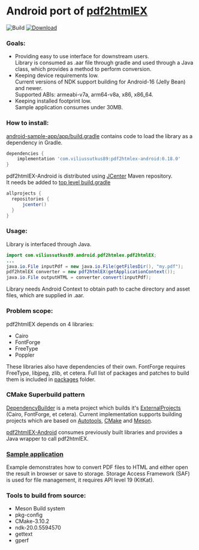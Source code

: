 # Android port of [pdf2htmlEX](https://github.com/pdf2htmlEX/pdf2htmlEX)

![Build](https://github.com/ViliusSutkus89/pdf2htmlEX-Android/workflows/Build/badge.svg)
[![Download](https://api.bintray.com/packages/viliussutkus89/maven-repo/pdf2htmlex-android/images/download.svg)](https://bintray.com/viliussutkus89/maven-repo/pdf2htmlex-android/_latestVersion)

### Goals:
* Providing easy to use interface for downstream users.  
Library is consumed as .aar file through gradle and used through a Java class, which provides a method to perform conversion.
* Keeping device requirements low.  
Current versions of NDK support building for Android-16 (Jelly Bean) and newer.  
Supported ABIs: armeabi-v7a, arm64-v8a, x86, x86_64.
* Keeping installed footprint low.  
Sample application consumes under 30MB.

### How to install:
[android-sample-app/app/build.gradle](android-sample-app/app/build.gradle) contains code to load the library as a dependency in Gradle.
```gradle
dependencies {
    implementation 'com.viliussutkus89:pdf2htmlex-android:0.18.0'
}
```

pdf2htmlEX-Android is distributed using [JCenter](https://jcenter.bintray.com) Maven repository.  
It needs be added to [top level build.gradle](android-sample-app/build.gradle)
```gradle
allprojects {
  repositories {
      jcenter()
  }
}
```

### Usage:
Library is interfaced through Java.
```Java
import com.viliussutkus89.android.pdf2htmlex.pdf2htmlEX;
...
java.io.File inputPdf = new java.io.File(getFilesDir(), "my.pdf");
pdf2htmlEX converter = new pdf2htmlEX(getApplicationContext());
java.io.File outputHTML = converter.convert(inputPdf);
```

Library needs Android Context to obtain path to cache directory and asset files, which are supplied in .aar.

### Problem scope:
pdf2htmlEX depends on 4 libraries:
* Cairo
* FontForge
* FreeType
* Poppler

These libraries also have dependencies of their own. FontForge requires FreeType, libjpeg, zlib, et cetera.
Full list of packages and patches to build them is included in [packages](/dependency-builder/src/main/cpp/packages/) folder.

### CMake Superbuild pattern
[DependencyBuilder](/dependency-builder/src/main/cpp/CMakeLists.txt) is a meta project which builds it's
[ExternalProjects](https://cmake.org/cmake/help/latest/module/ExternalProject.html) (Cairo, FontForge, et cetera).
Current implementation supports building projects which are based on [Autotools](/dependency-builder/src/main/cpp/EPAutotools.cmake), [CMake](/dependency-builder/src/main/cpp/EPCMake.cmake) and [Meson](/dependency-builder/src/main/cpp/EPMeson.cmake).

[pdf2htmlEX-Android](pdf2htmlEX/src/main/cpp/CMakeLists.txt) consumes previously built libraries and provides a Java wrapper to call pdf2htmlEX.

### [Sample application](/android-sample-app)
Example demonstrates how to convert PDF files to HTML and either open the result in browser or save to storage.
Storage Access Framework (SAF) is used for file management, it requires API level 19 (KitKat).

### Tools to build from source:
* Meson Build system
* pkg-config
* CMake-3.10.2
* ndk-20.0.5594570
* gettext
* gperf

